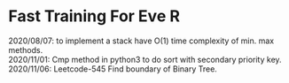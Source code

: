 Fast Training For Eve R
=======

2020/08/07: to implement a stack have O(1) time complexity of min. max methods.  
2020/11/01: Cmp method in python3 to do sort with secondary priority key.
2020/11/06: Leetcode-545 Find boundary of Binary Tree.
